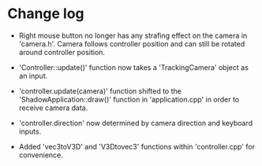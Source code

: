 # Change log

- Right mouse button no longer has any strafing effect on the camera in 'camera.h'. Camera follows controller position and can still be rotated around controller position.

- 'Controller::update()' function now takes a 'TrackingCamera' object as an input.

- 'controller.update(camera)' function shifted to the 'ShadowApplication::draw()' function in 'application.cpp' in order to receive camera data.

- 'controller.direction' now determined by camera direction and keyboard inputs.

- Added 'vec3toV3D' and 'V3Dtovec3' functions within 'controller.cpp' for convenience.
